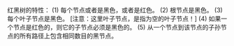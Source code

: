 红黑树的特性：
(1) 每个节点或者是黑色，或者是红色。
(2) 根节点是黑色。
(3) 每个叶子节点是黑色。 [注意：这里叶子节点，是指为空的叶子节点！]
(4) 如果一个节点是红色的，则它的子节点必须是黑色的。
(5) 从一个节点到该节点的子孙节点的所有路径上包含相同数目的黑节点。